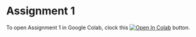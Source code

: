 # Assignment 1
To open Assignment  1 in Google Colab, clock this [![Open In Colab](https://colab.research.google.com/assets/colab-badge.svg)](https://colab.research.google.com/drive/1-mKbU9Yz9vaaQz6cr13SrvvMy_4hXkk7?usp=sharing) button.
